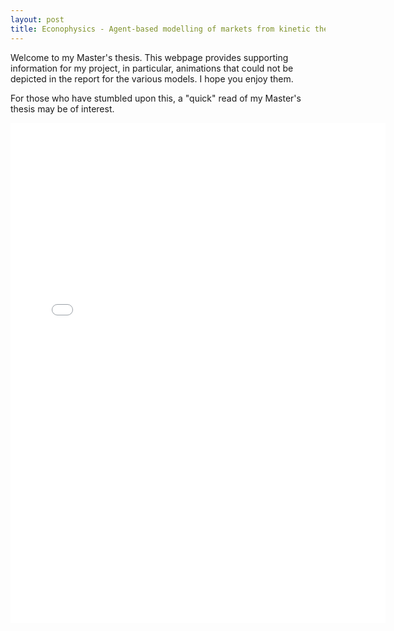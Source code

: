```yaml
---
layout: post
title: Econophysics - Agent-based modelling of markets from kinetic theory of gases and Brownian motion
---
```


Welcome to my Master's thesis. This webpage provides supporting information for my project, in particular, animations that could not be depicted in the report for the various models. I hope you enjoy them.

For those who have stumbled upon this, a "quick" read of my Master's thesis may be of interest.

<center>
<embed src="2364784w_Masters_Thesis_Final.pdf" type="application/pdf" width= '600' height="800">
</center>